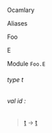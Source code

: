 Ocamlary

Aliases

Foo

E

Module `Foo.E`

<a id="type-t"></a>

###### type t

<a id="val-id"></a>

###### val id :

> [t](#type-t) -> [t](#type-t)
